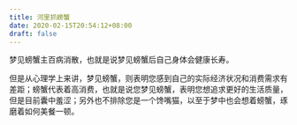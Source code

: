 ```yaml
---
title: 河里抓螃蟹
date: 2020-02-15T20:54:12+08:00
draft: false
---
```


梦见螃蟹主百病消散，也就是说梦见螃蟹后自己身体会健康长寿。<br>




但是从心理学上来讲，梦见螃蟹，则表明您感到自己的实际经济状况和消费需求有差距；螃蟹代表着高消费，也就是说您梦见螃蟹，表明您想追求更好的生活质量，但是目前囊中羞涩；另外也不排除您是一个馋嘴猫，以至于梦中也会想着螃蟹，琢磨着如何美餐一顿。<br>

